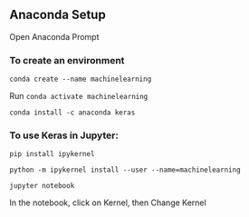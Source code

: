 ## Anaconda Setup

Open Anaconda Prompt

### To create an environment

`conda create --name machinelearning`

Run `conda activate machinelearning`

`conda install -c anaconda keras`

### To use Keras in Jupyter:

`pip install ipykernel`

`python -m ipykernel install --user --name=machinelearning`

`jupyter notebook`

In the notebook, click on Kernel, then Change Kernel